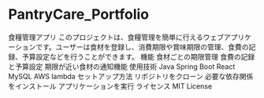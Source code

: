 # PantryCare_Portfolio
食糧管理アプリ  このプロジェクトは、食糧管理を簡単に行えるウェブアプリケーションです。ユーザーは食材を登録し、消費期限や賞味期限の管理、食費の記録、予算設定などを行うことができます。  機能  食材ごとの期限管理  食費の記録と予算設定  期限が近い食材の通知機能  使用技術  Java  Spring Boot  React  MySQL  AWS  lambda  セットアップ方法  リポジトリをクローン  必要な依存関係をインストール  アプリケーションを実行  ライセンス  MIT License
